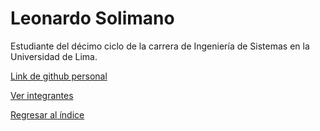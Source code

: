 # Leonardo Solimano

Estudiante del décimo ciclo de la carrera de Ingeniería de Sistemas en la Universidad de Lima.

[Link de github personal](https://github.com/MXLEOMX)

[Ver integrantes](../integrantes.md)

[Regresar al índice](../../proyecto.md)

